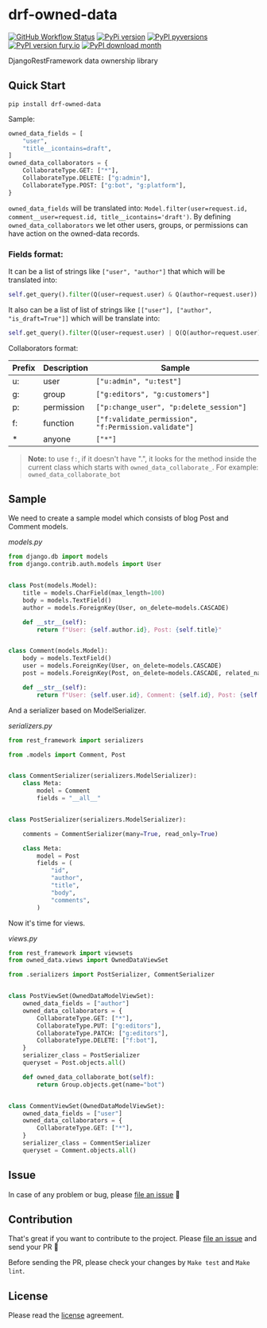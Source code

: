 # drf-owned-data

[![GitHub Workflow Status](https://img.shields.io/github/workflow/status/mortymacs/drf-owned-data/Python%20package)](https://github.com/mortymacs/drf-owned-data/actions/workflows/python-test.yml)
[![PyPi version](https://badgen.net/pypi/v/drf-owned-data/)](https://pypi.org/project/drf-owned-data)
[![PyPI pyversions](https://img.shields.io/pypi/pyversions/drf-owned-data.svg)](https://pypi.python.org/pypi/drf-owned-data/)
[![PyPI version fury.io](https://badge.fury.io/py/drf-owned-data.svg)](https://pypi.python.org/pypi/drf-owned-data/)
[![PyPI download month](https://img.shields.io/pypi/dm/drf-owned-data.svg)](https://pypi.python.org/pypi/drf-owned-data/)

DjangoRestFramework data ownership library

## Quick Start

```shell
pip install drf-owned-data
```

Sample:
```python
owned_data_fields = [
    "user",
    "title__icontains=draft",
]
owned_data_collaborators = {
    CollaborateType.GET: ["*"],
    CollaborateType.DELETE: ["g:admin"],
    CollaborateType.POST: ["g:bot", "g:platform"],
}
```
`owned_data_fields` will be translated into: `Model.filter(user=request.id, comment__user=request.id, title__icontains='draft')`.
By defining `owned_data_collaborators` we let other users, groups, or permissions can have action
on the owned-data records.

### Fields format:

It can be a list of strings like `["user", "author"]` that which will be translated into:
```python
self.get_query().filter(Q(user=request.user) & Q(author=request.user))
```

It also can be a list of list of strings like `[["user"], ["author", "is_draft=True"]]` which will be translate into:
```python
self.get_query().filter(Q(user=request.user) | Q(Q(author=request.user) & Q(is_draft=True)))
```

Collaborators format:

| Prefix | Description | Sample                                               |
|--------|-------------|------------------------------------------------------|
| u:     | user        | `["u:admin", "u:test"]`                              |
| g:     | group       | `["g:editors", "g:customers"]`                       |
| p:     | permission  | `["p:change_user", "p:delete_session"]`              |
| f:     | function    | `["f:validate_permission", "f:Permission.validate"]` |
| *      | anyone      | `["*"]`                                              |

> **Note:** to use `f:`, if it doesn't have ".", it looks for the method inside the current class which starts with `owned_data_collaborate_`.
For example: `owned_data_collaborate_bot`

## Sample

We need to create a sample model which consists of blog Post and Comment models.

_models.py_
```python
from django.db import models
from django.contrib.auth.models import User


class Post(models.Model):
    title = models.CharField(max_length=100)
    body = models.TextField()
    author = models.ForeignKey(User, on_delete=models.CASCADE)

    def __str__(self):
        return f"User: {self.author.id}, Post: {self.title}"


class Comment(models.Model):
    body = models.TextField()
    user = models.ForeignKey(User, on_delete=models.CASCADE)
    post = models.ForeignKey(Post, on_delete=models.CASCADE, related_name="comments")

    def __str__(self):
        return f"User: {self.user.id}, Comment: {self.id}, Post: {self.post.id}"
```

And a serializer based on ModelSerializer.

_serializers.py_
```python
from rest_framework import serializers

from .models import Comment, Post


class CommentSerializer(serializers.ModelSerializer):
    class Meta:
        model = Comment
        fields = "__all__"


class PostSerializer(serializers.ModelSerializer):

    comments = CommentSerializer(many=True, read_only=True)

    class Meta:
        model = Post
        fields = (
            "id",
            "author",
            "title",
            "body",
            "comments",
        )
```

Now it's time for views.

_views.py_
```python
from rest_framework import viewsets
from owned_data.views import OwnedDataViewSet

from .serializers import PostSerializer, CommentSerializer


class PostViewSet(OwnedDataModelViewSet):
    owned_data_fields = ["author"]
    owned_data_collaborators = {
        CollaborateType.GET: ["*"],
        CollaborateType.PUT: ["g:editors"],
        CollaborateType.PATCH: ["g:editors"],
        CollaborateType.DELETE: ["f:bot"],
    }
    serializer_class = PostSerializer
    queryset = Post.objects.all()

    def owned_data_collaborate_bot(self):
        return Group.objects.get(name="bot")


class CommentViewSet(OwnedDataModelViewSet):
    owned_data_fields = ["user"]
    owned_data_collaborators = {
        CollaborateType.GET: ["*"],
    }
    serializer_class = CommentSerializer
    queryset = Comment.objects.all()
```

## Issue

In case of any problem or bug, please [file an issue](https://github.com/mortymacs/drf-owned-data/issues/new) 📌

## Contribution

That's great if you want to contribute to the project. Please [file an issue](https://github.com/mortymacs/drf-owned-data/issues/new) and send your PR 🎉

Before sending the PR, please check your changes by `Make test` and `Make lint`.

## License 

Please read the [license](./LICENSE) agreement.